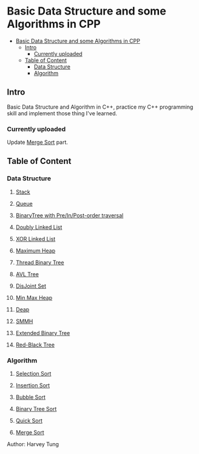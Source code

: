 # Basic Data Structure and some Algorithms in CPP

<!--toc:start-->
- [Basic Data Structure and some Algorithms in CPP](#basic-data-structure-and-some-algorithms-in-cpp)
  - [Intro](#intro)
    - [Currently uploaded](#currently-uploaded)
  - [Table of Content](#table-of-content)
    - [Data Structure](#data-structure)
    - [Algorithm](#algorithm)
<!--toc:end-->

## Intro

Basic Data Structure and Algorithm in C++, practice my C++ programming skill and implement those thing I've learned.

### Currently uploaded

Update [Merge Sort](./Algorithm/MergeSort) part.

## Table of Content

### Data Structure

1. [Stack](./DS/Stack)

2. [Queue](./DS/Queue)

3. [BinaryTree with Pre/In/Post-order traversal](./DS/BinaryTreeTraversals)

4. [Doubly Linked List](./DS/DoublyLinkList)

5. [XOR Linked List](./DS/XORLinkList)

6. [Maximum Heap](./DS/Heap)

7. [Thread Binary Tree](./DS/ThreadBT)

8. [AVL Tree](./DS/AVLT)

9. [DisJoint Set](./DS/DisjointSet)

10. [Min Max Heap](./DS/MinMaxHeap)

11. [Deap](./DS/Deap)

12. [SMMH](./DS/SMMH)

13. [Extended Binary Tree](./DS/ExtendedBT)

14. [Red-Black Tree](/DS/RBTree)

### Algorithm

1. [Selection Sort](./Algorithm/SelectionSort)

2. [Insertion Sort](./Algorithm/InsertionSort)

3. [Bubble Sort](./Algorithm/BubbleSort)

3. [Binary Tree Sort](./Algorithm/BinarySort)

4. [Quick Sort](./Algorithm/QuickSort)

5. [Merge Sort](./Algorithm/MergeSort)

Author: Harvey Tung
